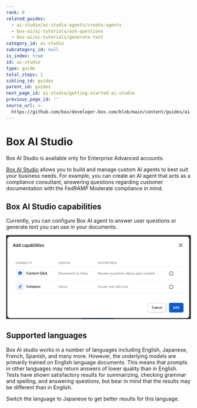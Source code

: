 ```yaml
---
rank: 0
related_guides:
  - ai-studio/ai-studio-agents/create-agents
  - box-ai/ai-tutorials/ask-questions
  - box-ai/ai-tutorials/generate-text
category_id: ai-studio
subcategory_id: null
is_index: true
id: ai-studio
type: guide
total_steps: 1
sibling_id: guides
parent_id: guides
next_page_id: ai-studio/getting-started-ai-studio
previous_page_id: ''
source_url: >-
  https://github.com/box/developer.box.com/blob/main/content/guides/ai-studio/index.md
---
```

# Box AI Studio

<Messsage type='caution'>

Box AI Studio is available only for Enterprise Advanced accounts.

</Message>

[Box AI Studio][ai-studio] allows you to build and manage custom AI agents to
best suit your business needs. For example, you can create an AI agent
that acts as a compliance consultant, answering questions regarding customer
documentation with the FedRAMP Moderate compliance in mind.

## Box AI Studio capabilities

Currently, you can configure Box AI agent to answer user questions or generate
text you can use in your documents.

![ai agent capabilities](./images/ai-agent-capabilities.png)

## Supported languages

<!--alex ignore-->

Box AI studio works in a number of languages including
English, Japanese, French, Spanish, and many more.
However, the underlying models are primarily
trained on English language documents. This means
that prompts in other languages may return answers
of lower quality than in English. Tests have shown
satisfactory results for summarizing, checking grammar
and spelling, and answering questions, but bear in mind
that the results may be different than in English.

<!--alex enable-->

<Message type="tip">

<!--alex ignore-->

Switch the language to Japanese to get
better results for this language.

</Message>

<!--alex enable-->

[ai-studio]: https://support.box.com/hc/en-us/articles/37228079461267-Enabling-Box-AI-Studio-and-Managing-Agents